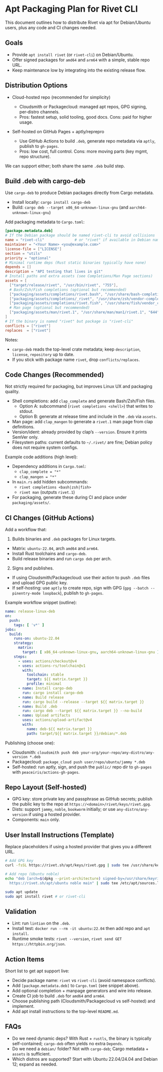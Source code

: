 # Apt Packaging Plan for Rivet CLI

This document outlines how to distribute Rivet via apt for Debian/Ubuntu users, plus any code and CI changes needed.

## Goals
- Provide `apt install rivet` (or `rivet-cli`) on Debian/Ubuntu.
- Offer signed packages for `amd64` and `arm64` with a simple, stable repo URL.
- Keep maintenance low by integrating into the existing release flow.

## Distribution Options

- Cloud-hosted repo (recommended for simplicity)
  - Cloudsmith or Packagecloud: managed apt repos, GPG signing, per‑distro channels.
  - Pros: fastest setup, solid tooling, good docs. Cons: paid for higher usage.

- Self-hosted on GitHub Pages + aptly/reprepro
  - Use GitHub Actions to build `.deb`, generate repo metadata via `aptly`, publish to `gh-pages`.
  - Pros: low cost, full control. Cons: more moving parts (key mgmt, repo structure).

We can support either; both share the same `.deb` build step.

## Build .deb with cargo-deb

Use `cargo-deb` to produce Debian packages directly from Cargo metadata.

- Install locally: `cargo install cargo-deb`
- Build: `cargo deb --target x86_64-unknown-linux-gnu` (and `aarch64-unknown-linux-gnu`)

Add packaging metadata to `Cargo.toml`:

```toml
[package.metadata.deb]
# If the Debian package should be named rivet-cli to avoid collisions
name = "rivet-cli"              # or "rivet" if available in Debian namespace
maintainer = "<Your Name> <you@example.com>"
license-file = ["LICENSE"]
section = "utils"
priority = "optional"
# Minimal runtime deps (Rust static binaries typically have none)
depends = []
description = "API testing that lives in git"
# Install paths and extra assets (see Completions/Man Page sections)
assets = [
  ["target/release/rivet", "/usr/bin/rivet", "755"],
  # Bash/Zsh/Fish completions (optional but recommended)
  ["packaging/assets/completions/rivet.bash", "/usr/share/bash-completion/completions/rivet", "644"],
  ["packaging/assets/completions/_rivet", "/usr/share/zsh/vendor-completions/_rivet", "644"],
  ["packaging/assets/completions/rivet.fish", "/usr/share/fish/vendor_completions.d/rivet.fish", "644"],
  # Man page (optional but recommended)
  ["packaging/assets/man/rivet.1", "/usr/share/man/man1/rivet.1", "644"],
]
# If the binary is named "rivet" but package is "rivet-cli"
conflicts = ["rivet"]
replaces  = ["rivet"]
```

Notes:
- `cargo-deb` reads the top-level crate metadata; keep `description`, `license`, `repository` up to date.
- If you stick with package name `rivet`, drop `conflicts/replaces`.

## Code Changes (Recommended)

Not strictly required for packaging, but improves Linux UX and packaging quality.

- Shell completions: add `clap_complete` and generate Bash/Zsh/Fish files.
  - Option A: subcommand (`rivet completions <shell>`) that writes to stdout.
  - Option B: generate at release time and include in the `.deb` via `assets`.
- Man page: add `clap_mangen` to generate a `rivet.1` man page from clap definitions.
- Version/ident: already provided by clap’s `--version`. Ensure it prints SemVer only.
- Filesystem paths: current defaults to `~/.rivet/` are fine; Debian policy does not require system configs.

Example code additions (high level):
- Dependency additions in `Cargo.toml`:
  - `clap_complete = "*"`
  - `clap_mangen = "*"`
- In `main.rs` add hidden subcommands:
  - `rivet completions <bash|zsh|fish>`
  - `rivet man` (outputs `rivet.1`)
- For packaging, generate these during CI and place under `packaging/assets/`.

## CI Changes (GitHub Actions)

Add a workflow that:

1) Builds binaries and `.deb` packages for Linux targets.
- Matrix: `ubuntu-22.04`, arch `amd64` and `arm64`.
- Install Rust toolchains and `cargo-deb`.
- Build release binaries and run `cargo deb` per arch.

2) Signs and publishes.
- If using Cloudsmith/Packagecloud: use their action to push `.deb` files and upload GPG public key.
- If self-hosting: use `aptly` to create repo, sign with GPG (`gpg --batch --pinentry-mode loopback`), publish to `gh-pages`.

Example workflow snippet (outline):

```yaml
name: release-linux-deb
on:
  push:
    tags: [ 'v*' ]
jobs:
  build:
    runs-on: ubuntu-22.04
    strategy:
      matrix:
        target: [ x86_64-unknown-linux-gnu, aarch64-unknown-linux-gnu ]
    steps:
      - uses: actions/checkout@v4
      - uses: actions-rs/toolchain@v1
        with:
          toolchain: stable
          target: ${{ matrix.target }}
          profile: minimal
      - name: Install cargo-deb
        run: cargo install cargo-deb
      - name: Build release
        run: cargo build --release --target ${{ matrix.target }}
      - name: Build .deb
        run: cargo deb --target ${{ matrix.target }} --no-build
      - name: Upload artifacts
        uses: actions/upload-artifact@v4
        with:
          name: deb-${{ matrix.target }}
          path: target/${{ matrix.target }}/debian/*.deb
```

Publishing (choose one):
- Cloudsmith: `cloudsmith push deb your-org/your-repo/any-distro/any-version *.deb`
- Packagecloud: `package_cloud push user/repo/ubuntu/jammy *.deb`
- Self-hosted: run aptly, sign, and push the `public/` repo dir to `gh-pages` with `peaceiris/actions-gh-pages`.

## Repo Layout (Self-hosted)

- GPG key: store private key and passphrase as GitHub secrets; publish the public key to the repo at `https://<domain>/rivet/keys/rivet.gpg`.
- Dists: support `jammy`, `noble`, `bookworm` initially; or use `any-distro/any-version` if using a hosted provider.
- Components: `main` only.

## User Install Instructions (Template)

Replace placeholders if using a hosted provider that gives you a different URL.

```bash
# Add GPG key
curl -fsSL https://rivet.sh/apt/keys/rivet.gpg | sudo tee /usr/share/keyrings/rivet.gpg > /dev/null

# Add repo (Ubuntu noble)
echo "deb [arch=$(dpkg --print-architecture) signed-by=/usr/share/keyrings/rivet.gpg] \
  https://rivet.sh/apt/ubuntu noble main" | sudo tee /etc/apt/sources.list.d/rivet.list

sudo apt update
sudo apt install rivet # or rivet-cli
```

## Validation

- Lint: run `lintian` on the `.deb`.
- Install test: `docker run --rm -it ubuntu:22.04` then add repo and `apt install`.
- Runtime smoke tests: `rivet --version`, `rivet send GET https://httpbin.org/json`.

## Action Items

Short list to get apt support live:

- Decide package name: `rivet` vs `rivet-cli` (avoid namespace conflicts).
- Add `[package.metadata.deb]` to `Cargo.toml` (see snippet above).
- Add optional completion + manpage generators and wire into release.
- Create CI job to build `.deb` for `amd64` and `arm64`.
- Choose publishing path (Cloudsmith/Packagecloud vs self-hosted) and implement.
- Add apt install instructions to the top-level `README.md`.

## FAQs

- Do we need dynamic deps? With Rust + `rustls`, the binary is typically self-contained; `cargo-deb` often yields no extra `Depends`.
- Do we need a `debian/` folder? Not with `cargo-deb`; Cargo metadata + `assets` is sufficient.
- Which distros are supported? Start with Ubuntu 22.04/24.04 and Debian 12; expand as needed.
